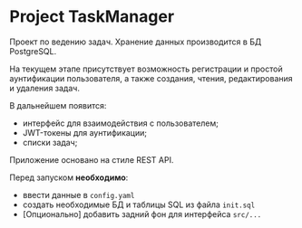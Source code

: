 # Project TaskManager

Проект по ведению задач. Хранение данных производится в БД PostgreSQL.

На текущем этапе присутствует возможность регистрации и простой аунтификации пользователя, а также создания, чтения, редактирования и удаления задач.

В дальнейшем появится:
* интерфейс для взаимодействия с пользователем;
* JWT-токены для аунтификации;
* списки задач;

Приложение основано на стиле REST API.

Перед запуском **необходимо**:
* ввести данные в ```config.yaml```
* создать необходимые БД и таблицы SQL из файла ```init.sql```
* [Опционально] добавить задний фон для интерфейса ```src/...```